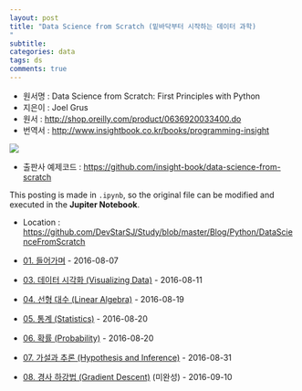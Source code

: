 ```yaml
---
layout: post
title: "Data Science from Scratch (밑바닥부터 시작하는 데이터 과학)
"
subtitle:  
categories: data
tags: ds
comments: true
---
```


- 원서명 : Data Science from Scratch: First Principles with Python
- 지은이 : Joel Grus
- 원서 : <http://shop.oreilly.com/product/0636920033400.do>
- 번역서 : <http://www.insightbook.co.kr/books/programming-insight>

![](https://github.com/DevStarSJ/Study/blob/master/Blog/Python/DataScienceFromScratch/image/cover.png?raw=true)

- 출판사 예제코드 : <https://github.com/insight-book/data-science-from-scratch>

This posting is made in `.ipynb`, so the original file can be modified and executed in the **Jupiter Notebook**.

- Location : <https://github.com/DevStarSJ/Study/blob/master/Blog/Python/DataScienceFromScratch>



- [01. 들어가며](https://github.com/DevStarSJ/Study/blob/master/Blog/Python/DataScienceFromScratch/DataScienceFromScratch.ch.01.ipynb) - 2016-08-07
- [03. 데이터 시각화 (Visualizing Data)](https://github.com/DevStarSJ/Study/blob/master/Blog/Python/DataScienceFromScratch/DataScienceFromScratch.ch.03.visualizing_data.ipynb) - 2016-08-11
- [04. 선형 대수 (Linear Algebra)](https://github.com/DevStarSJ/Study/blob/master/Blog/Python/DataScienceFromScratch/DataScienceFromScratch.ch.04.linear_algebra.ipynb) - 2016-08-19
- [05. 통계 (Statistics)](https://github.com/DevStarSJ/Study/blob/master/Blog/Python/DataScienceFromScratch/DataScienceFromScratch.ch.05.statistics.ipynb) - 2016-08-20
- [06. 확률 (Probability)](https://github.com/DevStarSJ/Study/blob/master/Blog/Python/DataScienceFromScratch/DataScienceFromScratch.ch.06.Properbility.ipynb) - 2016-08-20
- [07. 가설과 추론 (Hypothesis and Inference)](https://github.com/DevStarSJ/Study/blob/master/Blog/Python/DataScienceFromScratch/DataScienceFromScratch.ch.07.hypothesis_and_inference.ipynb) - 2016-08-31
- [08. 경사 하강법 (Gradient Descent)](https://github.com/DevStarSJ/Study/blob/master/Blog/Python/DataScienceFromScratch/DataScienceFromScratch.ch.08.gradient_descent.ipynb) (미완성) - 2016-09-10

